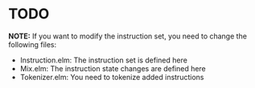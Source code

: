 # TODO

**NOTE:** If you want to modify the instruction set, you need to change the following files:

- Instruction.elm: The instruction set is defined here
- Mix.elm: The instruction state changes are defined here
- Tokenizer.elm: You need to tokenize added instructions
